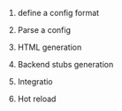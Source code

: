 1. define a config format
2. Parse a config
3. HTML generation
4. Backend stubs generation
5. Integratio


1. Hot reload
